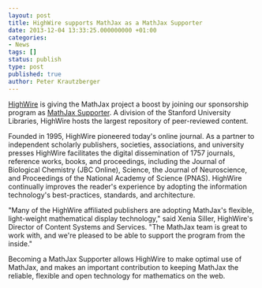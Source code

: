 ```yaml
---
layout: post
title: HighWire supports MathJax as a MathJax Supporter
date: 2013-12-04 13:33:25.000000000 +01:00
categories:
- News
tags: []
status: publish
type: post
published: true
author: Peter Krautzberger
---
```


[HighWire](http://highwire.stanford.edu/) is giving the MathJax project a boost by joining our sponsorship program as [MathJax Supporter](http://www.mathjax.org/sponsors/#supporters). A division of the Stanford University Libraries, HighWire hosts the largest repository of peer-reviewed content.

Founded in 1995, HighWire pioneered today's online journal. As a partner to independent scholarly publishers, societies, associations, and university presses HighWire facilitates the digital dissemination of 1757 journals, reference works, books, and proceedings, including the Journal of Biological Chemistry (JBC Online), Science, the Journal of Neuroscience, and Proceedings of the National Academy of Science (PNAS). HighWire continually improves the reader's experience by adopting the information technology's best-practices, standards, and architecture.

"Many of the HighWire affiliated publishers are adopting MathJax's flexible, light-weight mathematical display technology," said Xenia Siller, HighWire's Director of Content Systems and Services. "The MathJax team is great to work with, and we're pleased to be able to support the program from the inside."

Becoming a MathJax Supporter allows HighWire to make optimal use of MathJax, and makes an important contribution to keeping MathJax the reliable, flexible and open technology for mathematics on the web.